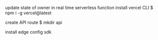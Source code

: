 update state of owner in real time
serverless function
install vercel CLI
$ npm i -g vercel@latest

create API route
$ mkdir api

install edge config sdk
